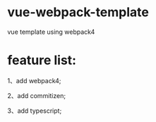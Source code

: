 # vue-webpack-template
vue template using webpack4

# feature list:
1、add webpack4;

2、add commitizen;

3、add typescript;

